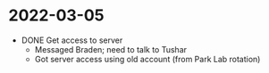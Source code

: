 # 2022-03-05

- DONE Get access to server
	- Messaged Braden; need to talk to Tushar
	- Got server access using old account (from Park Lab rotation)
